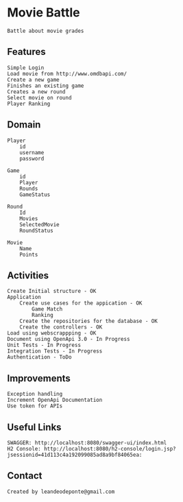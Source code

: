 # Movie Battle

    Battle about movie grades

## Features

    Simple Login
    Load movie from http://www.omdbapi.com/
    Create a new game
    Finishes an existing game
    Creates a new round
    Select movie on round
    Player Ranking

## Domain

    Player
        id
        username
        password
    
    Game
        id
        Player
        Rounds
        GameStatus
    
    Round
        Id
        Movies
        SelectedMovie
        RoundStatus
    
    Movie
        Name
        Points

## Activities

    Create Initial structure - OK    
    Application
        Create use cases for the appication - OK
            Game Match
            Ranking
        Create the repositories for the database - OK
        Create the controllers - OK 
    Load using webscrappping - OK
    Document using OpenApi 3.0 - In Progress
    Unit Tests - In Progress
    Integration Tests - In Progress
    Authentication - ToDo

## Improvements

    Exception handling
    Increment OpenApi Documentation
    Use token for APIs
    
## Useful Links

    SWAGGER: http://localhost:8080/swagger-ui/index.html
    H2 Console: http://localhost:8080/h2-console/login.jsp?jsessionid=41d113c4a192099085ad8a9bf84065ea: 

## Contact
    Created by leandeodeponte@gmail.com